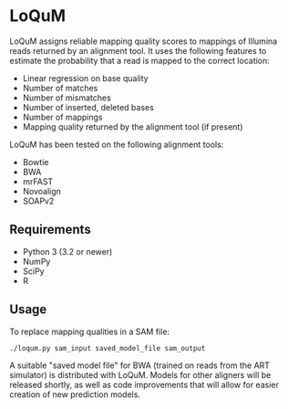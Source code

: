 LoQuM
=====

LoQuM assigns reliable mapping quality scores to mappings of Illumina reads returned by an alignment tool. It uses the following features to estimate the probability that a read is mapped to the correct location:

* Linear regression on base quality
* Number of matches
* Number of mismatches
* Number of inserted, deleted bases
* Number of mappings
* Mapping quality returned by the alignment tool (if present)

LoQuM has been tested on the following alignment tools:

* Bowtie
* BWA
* mrFAST
* Novoalign
* SOAPv2

Requirements
------------
* Python 3 (3.2 or newer)
* NumPy
* SciPy
* R

Usage
-----

To replace mapping qualities in a SAM file:

    ./loqum.py sam_input saved_model_file sam_output

A suitable "saved model file" for BWA (trained on reads from the ART simulator) is distributed with LoQuM. Models for other aligners will be released shortly, as well as code improvements that will allow for easier creation of new prediction models.
